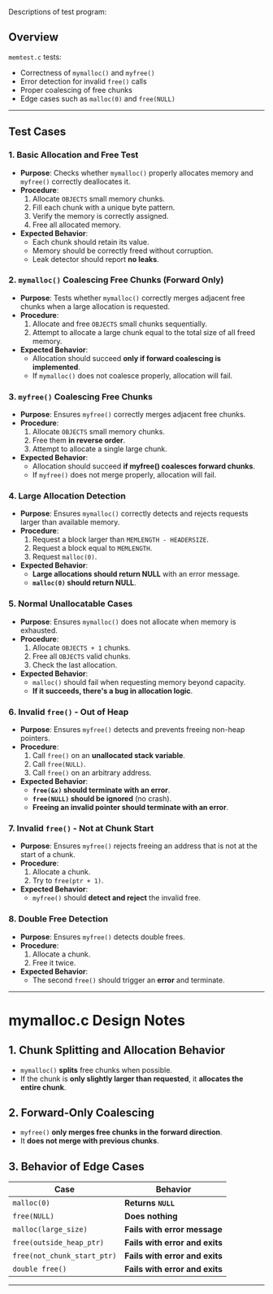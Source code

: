 Descriptions of test program:

## **Overview**
`memtest.c` tests:
- Correctness of `mymalloc()` and `myfree()`
- Error detection for invalid `free()` calls
- Proper coalescing of free chunks
- Edge cases such as `malloc(0)` and `free(NULL)`

---

## **Test Cases**
### **1. Basic Allocation and Free Test**
- **Purpose**: Checks whether `mymalloc()` properly allocates memory and `myfree()` correctly deallocates it.
- **Procedure**:
  1. Allocate `OBJECTS` small memory chunks.
  2. Fill each chunk with a unique byte pattern.
  3. Verify the memory is correctly assigned.
  4. Free all allocated memory.
- **Expected Behavior**:
  - Each chunk should retain its value.
  - Memory should be correctly freed without corruption.
  - Leak detector should report **no leaks**.

### **2. `mymalloc()` Coalescing Free Chunks (Forward Only)**
- **Purpose**: Tests whether `mymalloc()` correctly merges adjacent free chunks when a large allocation is requested.
- **Procedure**:
  1. Allocate and free `OBJECTS` small chunks sequentially.
  2. Attempt to allocate a large chunk equal to the total size of all freed memory.
- **Expected Behavior**:
  - Allocation should succeed **only if forward coalescing is implemented**.
  - If `mymalloc()` does not coalesce properly, allocation will fail.

### **3. `myfree()` Coalescing Free Chunks**
- **Purpose**: Ensures `myfree()` correctly merges adjacent free chunks.
- **Procedure**:
  1. Allocate `OBJECTS` small memory chunks.
  2. Free them **in reverse order**.
  3. Attempt to allocate a single large chunk.
- **Expected Behavior**:
  - Allocation should succeed **if myfree() coalesces forward chunks**.
  - If `myfree()` does not merge properly, allocation will fail.

### **4. Large Allocation Detection**
- **Purpose**: Ensures `mymalloc()` correctly detects and rejects requests larger than available memory.
- **Procedure**:
  1. Request a block larger than `MEMLENGTH - HEADERSIZE`.
  2. Request a block equal to `MEMLENGTH`.
  3. Request `malloc(0)`.
- **Expected Behavior**:
  - **Large allocations should return NULL** with an error message.
  - **`malloc(0)` should return NULL**.

### **5. Normal Unallocatable Cases**
- **Purpose**: Ensures `mymalloc()` does not allocate when memory is exhausted.
- **Procedure**:
  1. Allocate `OBJECTS + 1` chunks.
  2. Free all `OBJECTS` valid chunks.
  3. Check the last allocation.
- **Expected Behavior**:
  - `malloc()` should fail when requesting memory beyond capacity.
  - **If it succeeds, there's a bug in allocation logic**.

### **6. Invalid `free()` - Out of Heap**
- **Purpose**: Ensures `myfree()` detects and prevents freeing non-heap pointers.
- **Procedure**:
  1. Call `free()` on an **unallocated stack variable**.
  2. Call `free(NULL)`.
  3. Call `free()` on an arbitrary address.
- **Expected Behavior**:
  - **`free(&x)` should terminate with an error**.
  - **`free(NULL)` should be ignored** (no crash).
  - **Freeing an invalid pointer should terminate with an error**.

### **7. Invalid `free()` - Not at Chunk Start**
- **Purpose**: Ensures `myfree()` rejects freeing an address that is not at the start of a chunk.
- **Procedure**:
  1. Allocate a chunk.
  2. Try to `free(ptr + 1)`.
- **Expected Behavior**:
  - `myfree()` should **detect and reject** the invalid free.

### **8. Double Free Detection**
- **Purpose**: Ensures `myfree()` detects double frees.
- **Procedure**:
  1. Allocate a chunk.
  2. Free it twice.
- **Expected Behavior**:
  - The second `free()` should trigger an **error** and terminate.

---

# **mymalloc.c Design Notes**

## **1. Chunk Splitting and Allocation Behavior**
- `mymalloc()` **splits** free chunks when possible.
- If the chunk is **only slightly larger than requested**, it **allocates the entire chunk**.

## **2. Forward-Only Coalescing**
- `myfree()` **only merges free chunks in the forward direction**.
- It **does not merge with previous chunks**.

## **3. Behavior of Edge Cases**
| **Case** | **Behavior** |
|----------|-------------|
| `malloc(0)` | **Returns `NULL`** |
| `free(NULL)` | **Does nothing** |
| `malloc(large_size)` | **Fails with error message** |
| `free(outside_heap_ptr)` | **Fails with error and exits** |
| `free(not_chunk_start_ptr)` | **Fails with error and exits** |
| `double free()` | **Fails with error and exits** |

---
